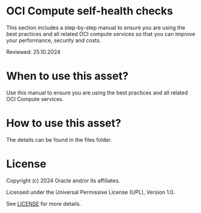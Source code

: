 # OCI Compute self-health checks

This section includes a step-by-step manual to ensure you are using the best practices and all related OCI compute services so that you can improve your performance, security and costs.

Reviewed: 25.10.2024
 
# When to use this asset?
 
Use this manual to ensure you are using the best practices and all related OCI Compute services.
 
# How to use this asset?
 
The details can be found in the files folder.
 
# License
 
Copyright (c) 2024 Oracle and/or its affiliates.
 
Licensed under the Universal Permissive License (UPL), Version 1.0.
 
See [LICENSE](https://github.com/oracle-devrel/technology-engineering/blob/main/LICENSE) for more details.







